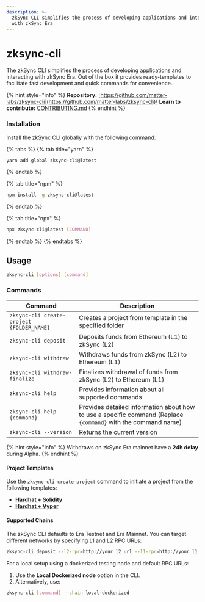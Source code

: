 ```yaml
---
description: >-
  zkSync CLI simplifies the process of developing applications and interacting
  with zkSync Era
---
```


# zksync-cli

The zkSync CLI simplifies the process of developing applications and interacting with zkSync Era. Out of the box it provides ready-templates to facilitate fast development and quick commands for convenience. &#x20;

{% hint style="info" %}
**Repository:** [https://github.com/matter-labs/zksync-cli](https://github.com/matter-labs/zksync-cli)\
**Learn to contribute:** [CONTRIBUTING.md](https://github.com/matter-labs/zksync-cli/blob/main/.github/CONTRIBUTING.md)
{% endhint %}

### Installation

Install the zkSync CLI globally with the following command:

{% tabs %}
{% tab title="yarn" %}
```bash
yarn add global zksync-cli@latest
```
{% endtab %}

{% tab title="npm" %}
```bash
npm install -g zksync-cli@latest
```
{% endtab %}

{% tab title="npx" %}
```bash
npx zksync-cli@latest [COMMAND]
```
{% endtab %}
{% endtabs %}

## Usage

```bash
zksync-cli [options] [command]
```

### Commands

| Command                                   | Description                                                                                                   |
| ----------------------------------------- | ------------------------------------------------------------------------------------------------------------- |
| `zksync-cli create-project {FOLDER_NAME}` | Creates a project from template in the specified folder                                                       |
| `zksync-cli deposit`                      | Deposits funds from Ethereum (L1) to zkSync (L2)                                                              |
| `zksync-cli withdraw`                     | Withdraws funds from zkSync (L2) to Ethereum (L1)                                                             |
| `zksync-cli withdraw-finalize`            | Finalizes withdrawal of funds from zkSync (L2) to Ethereum (L1)                                               |
| `zksync-cli help`                         | Provides information about all supported commands                                                             |
| `zksync-cli help {command}`               | Provides detailed information about how to use a specific command (Replace `{command}` with the command name) |
| `zksync-cli --version`                    | Returns the current version                                                                                   |

{% hint style="info" %}
Withdraws on zkSync Era mainnet have a **24h delay** during Alpha.
{% endhint %}

#### Project Templates

Use the `zksync-cli create-project` command to initiate a project from the following templates:

* [**Hardhat + Solidity**](https://github.com/matter-labs/zksync-hardhat-template)
* [**Hardhat + Vyper**](https://github.com/matter-labs/zksync-hardhat-vyper-template)

#### Supported Chains

The zkSync CLI defaults to Era Testnet and Era Mainnet. You can target different networks by specifying L1 and L2 RPC URLs:

```bash
zksync-cli deposit --l2-rpc=http://your_l2_url --l1-rpc=http://your_l1_url
```

For a local setup using a dockerized testing node and default RPC URLs:

1. Use the **Local Dockerized node** option in the CLI.
2. Alternatively, use:

```bash
zksync-cli [command] --chain local-dockerized
```
